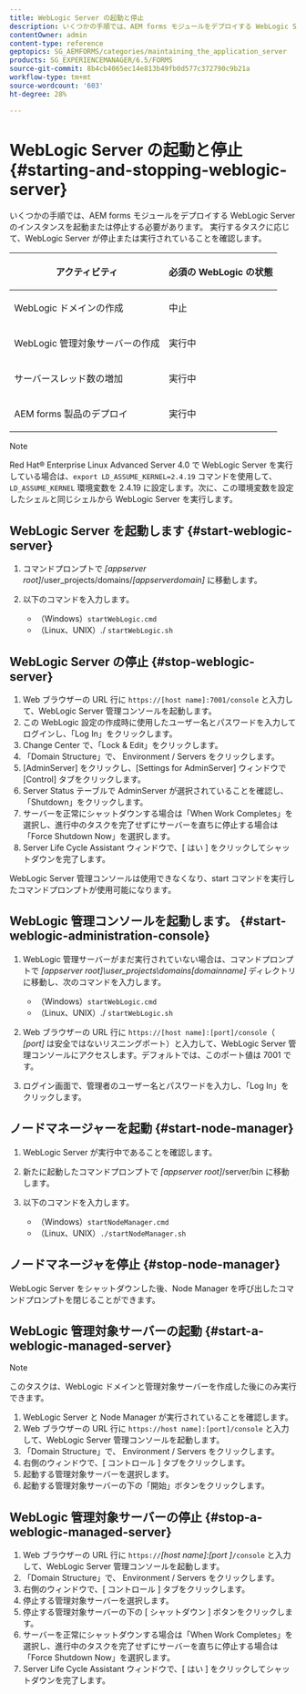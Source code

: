 ```yaml
---
title: WebLogic Server の起動と停止
description: いくつかの手順では、AEM forms モジュールをデプロイする WebLogic Server のインスタンスを起動または停止する必要があります。 このドキュメントでは、WebLogic Server を起動および停止する方法について説明します。
contentOwner: admin
content-type: reference
geptopics: SG_AEMFORMS/categories/maintaining_the_application_server
products: SG_EXPERIENCEMANAGER/6.5/FORMS
source-git-commit: 8b4cb4065ec14e813b49fb0d577c372790c9b21a
workflow-type: tm+mt
source-wordcount: '603'
ht-degree: 28%

---
```



# WebLogic Server の起動と停止 {#starting-and-stopping-weblogic-server}

いくつかの手順では、AEM forms モジュールをデプロイする WebLogic Server のインスタンスを起動または停止する必要があります。 実行するタスクに応じて、WebLogic Server が停止または実行されていることを確認します。

<table>
 <thead>
  <tr>
   <th><p>アクティビティ</p></th>
   <th><p>必須の WebLogic の状態</p></th>
  </tr>
 </thead>
 <tbody>
  <tr>
   <td><p>WebLogic ドメインの作成</p></td>
   <td><p>中止</p></td>
  </tr>
  <tr>
   <td><p>WebLogic 管理対象サーバーの作成</p></td>
   <td><p>実行中</p></td>
  </tr>
  <tr>
   <td><p>サーバースレッド数の増加</p></td>
   <td><p>実行中</p></td>
  </tr>
  <tr>
   <td><p>AEM forms 製品のデプロイ</p></td>
   <td><p>実行中</p></td>
  </tr>
 </tbody>
</table>

>[!NOTE]
>
>Red Hat® Enterprise Linux Advanced Server 4.0 で WebLogic Server を実行している場合は、`export LD_ASSUME_KERNEL=2.4.19` コマンドを使用して、`LD_ASSUME_KERNEL` 環境変数を 2.4.19 に設定します。次に、この環境変数を設定したシェルと同じシェルから WebLogic Server を実行します。

## WebLogic Server を起動します {#start-weblogic-server}

1. コマンドプロンプトで *[appserver root]*/user_projects/domains/*[appserverdomain]* に移動します。
1. 以下のコマンドを入力します。

   * （Windows）`startWebLogic.cmd`
   * （Linux、UNIX）./ `startWebLogic.sh`

## WebLogic Server の停止 {#stop-weblogic-server}

1. Web ブラウザーの URL 行に `https://[host name]:7001/console` と入力して、WebLogic Server 管理コンソールを起動します。
1. この WebLogic 設定の作成時に使用したユーザー名とパスワードを入力してログインし、「Log In」をクリックします。
1. Change Center で、「Lock &amp; Edit」をクリックします。
1. 「Domain Structure」で、 Environment / Servers をクリックします。
1. [AdminServer] をクリックし、[Settings for AdminServer] ウィンドウで [Control] タブをクリックします。
1. Server Status テーブルで AdminServer が選択されていることを確認し、「Shutdown」をクリックします。
1. サーバーを正常にシャットダウンする場合は「When Work Completes」を選択し、進行中のタスクを完了せずにサーバーを直ちに停止する場合は「Force Shutdown Now」を選択します。
1. Server Life Cycle Assistant ウィンドウで、[ はい ] をクリックしてシャットダウンを完了します。

WebLogic Server 管理コンソールは使用できなくなり、start コマンドを実行したコマンドプロンプトが使用可能になります。

## WebLogic 管理コンソールを起動します。 {#start-weblogic-administration-console}

1. WebLogic 管理サーバーがまだ実行されていない場合は、コマンドプロンプトで *[appserver root]\user_projects\domains\[domainname]* ディレクトリに移動し、次のコマンドを入力します。

   * （Windows）`startWebLogic.cmd`
   * （Linux、UNIX）./ `startWebLogic.sh`

1. Web ブラウザーの URL 行に `https://[host name]:[port]/console`（ *[port]* は安全ではないリスニングポート）と入力して、WebLogic Server 管理コンソールにアクセスします。デフォルトでは、このポート値は 7001 です。
1. ログイン画面で、管理者のユーザー名とパスワードを入力し、「Log In」をクリックします。

## ノードマネージャーを起動 {#start-node-manager}

1. WebLogic Server が実行中であることを確認します。
1. 新たに起動したコマンドプロンプトで *[appserver root]*/server/bin に移動します。
1. 以下のコマンドを入力します。

   * （Windows）`startNodeManager.cmd`
   * （Linux、UNIX）`./startNodeManager.sh`

## ノードマネージャを停止 {#stop-node-manager}

WebLogic Server をシャットダウンした後、Node Manager を呼び出したコマンドプロンプトを閉じることができます。

## WebLogic 管理対象サーバーの起動 {#start-a-weblogic-managed-server}

>[!NOTE]
>
>このタスクは、WebLogic ドメインと管理対象サーバーを作成した後にのみ実行できます。

1. WebLogic Server と Node Manager が実行されていることを確認します。
1. Web ブラウザーの URL 行に `https://host name]:[port]/console` と入力して、WebLogic Server 管理コンソールを起動します。
1. 「Domain Structure」で、 Environment / Servers をクリックします。
1. 右側のウィンドウで、[ コントロール ] タブをクリックします。
1. 起動する管理対象サーバーを選択します。
1. 起動する管理対象サーバーの下の「開始」ボタンをクリックします。

## WebLogic 管理対象サーバーの停止 {#stop-a-weblogic-managed-server}

1. Web ブラウザーの URL 行に `https://`*[host name]:[port ]*`/console` と入力して、WebLogic Server 管理コンソールを起動します。
1. 「Domain Structure」で、 Environment / Servers をクリックします。
1. 右側のウィンドウで、[ コントロール ] タブをクリックします。
1. 停止する管理対象サーバーを選択します。
1. 停止する管理対象サーバーの下の [ シャットダウン ] ボタンをクリックします。
1. サーバーを正常にシャットダウンする場合は「When Work Completes」を選択し、進行中のタスクを完了せずにサーバーを直ちに停止する場合は「Force Shutdown Now」を選択します。
1. Server Life Cycle Assistant ウィンドウで、[ はい ] をクリックしてシャットダウンを完了します。

